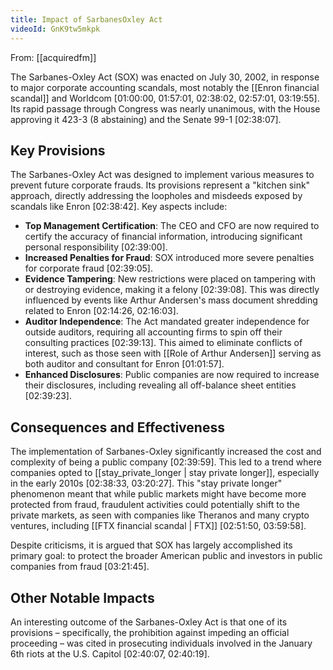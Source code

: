 ```yaml
---
title: Impact of SarbanesOxley Act
videoId: GnK9tw5mkpk
---
```


From: [[acquiredfm]] <br/> 

The Sarbanes-Oxley Act (SOX) was enacted on July 30, 2002, in response to major corporate accounting scandals, most notably the [[Enron financial scandal]] and Worldcom [01:00:00, 01:57:01, 02:38:02, 02:57:01, 03:19:55]. Its rapid passage through Congress was nearly unanimous, with the House approving it 423-3 (8 abstaining) and the Senate 99-1 [02:38:07].

## Key Provisions
The Sarbanes-Oxley Act was designed to implement various measures to prevent future corporate frauds. Its provisions represent a "kitchen sink" approach, directly addressing the loopholes and misdeeds exposed by scandals like Enron [02:38:42]. Key aspects include:
*   **Top Management Certification**: The CEO and CFO are now required to certify the accuracy of financial information, introducing significant personal responsibility [02:39:00].
*   **Increased Penalties for Fraud**: SOX introduced more severe penalties for corporate fraud [02:39:05].
*   **Evidence Tampering**: New restrictions were placed on tampering with or destroying evidence, making it a felony [02:39:08]. This was directly influenced by events like Arthur Andersen's mass document shredding related to Enron [02:14:26, 02:16:03].
*   **Auditor Independence**: The Act mandated greater independence for outside auditors, requiring all accounting firms to spin off their consulting practices [02:39:13]. This aimed to eliminate conflicts of interest, such as those seen with [[Role of Arthur Andersen]] serving as both auditor and consultant for Enron [01:01:57].
*   **Enhanced Disclosures**: Public companies are now required to increase their disclosures, including revealing all off-balance sheet entities [02:39:23].

## Consequences and Effectiveness
The implementation of Sarbanes-Oxley significantly increased the cost and complexity of being a public company [02:39:59]. This led to a trend where companies opted to [[stay_private_longer | stay private longer]], especially in the early 2010s [02:38:33, 03:20:27]. This "stay private longer" phenomenon meant that while public markets might have become more protected from fraud, fraudulent activities could potentially shift to the private markets, as seen with companies like Theranos and many crypto ventures, including [[FTX financial scandal | FTX]] [02:51:50, 03:59:58].

Despite criticisms, it is argued that SOX has largely accomplished its primary goal: to protect the broader American public and investors in public companies from fraud [03:21:45].

## Other Notable Impacts
An interesting outcome of the Sarbanes-Oxley Act is that one of its provisions – specifically, the prohibition against impeding an official proceeding – was cited in prosecuting individuals involved in the January 6th riots at the U.S. Capitol [02:40:07, 02:40:19].